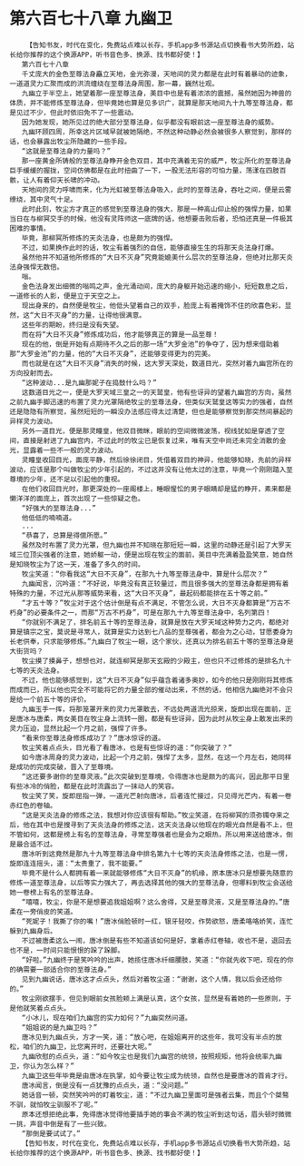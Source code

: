 # 第六百七十八章 九幽卫
        【告知书友，时代在变化，免费站点难以长存，手机app多书源站点切换看书大势所趋，站长给你推荐的这个换源APP，听书音色多、换源、找书都好使！】
       第六百七十八章
       千丈庞大的金色至尊法身矗立天地，金光弥漫，天地间的灵力都是在此时有着暴动的迹象，一道道灵力汇聚而成的洪流缠绕在至尊法身周围，那一幕，巍然壮观。
       九幽立于半空上，她望着那一座至尊法身，美目中也是有着浓浓的震撼，虽然她因为神兽的体质，并不能修炼至尊法身，但毕竟她也算是见多识广，就算是那天地间九十九等至尊法身，都是见过不少，但此时依旧免不了一些震动。
       因为她发现，她所见过的绝大部分至尊法身，似乎都没有眼前这一座至尊法身的威势。
       九幽环顾四周，所幸这片区域早就被她隔绝，不然这种动静必然会被很多人察觉到，那样的话，也会暴露出牧尘所隐藏的一些手段。
       “这就是至尊法身的力量吗？”
       那一座黄金所铸般的至尊法身睁开金色双目，其中充满着无穷的威严，牧尘所化的至尊法身巨手缓缓的握拢，空间仿佛都是在此时扭曲了一下，一股无法形容的可怕力量，荡漾在四肢百骸，让人有着仰天长啸的冲动。
       天地间的灵力呼啸而来，化为光虹被至尊法身吸入，此时的至尊法身，吞吐之间，便是云雾缭绕，其中灵气十足。
       此时此刻，牧尘方才真正的感觉到至尊法身的强大，那是一种高山仰止般的强悍力量，如果当日在与柳冥交手的时候，他没有灵阵师这一底牌的话，他想要击败后者，恐怕还真是一件极其困难的事情。
       毕竟，那柳冥所修炼的天炎法身，也是颇为的强悍。
       不过，如果换作此时的话，牧尘有着强烈的自信，能够直接生生的将那天炎法身打爆。
       虽然他并不知道他所修炼的“大日不灭身”究竟能媲美什么层次的至尊法身，但绝对比那天炎法身强悍无数倍。
       嗡。
       金色法身发出细微的嗡鸣之声，金光涌动间，庞大的身躯开始迅速的缩小，短短数息之后，一道修长的人影，便是立于天空之上。
       现出身来的，自然便是牧尘，他低头望着自己的双手，脸庞上有着掩饰不住的欣喜色彩，显然，这“大日不灭身”的力量，让得他很满意。
       这些年的期盼，终归是没有失望。
       而在将“大日不灭身”修炼成功后，他才能够真正的算是一品至尊！
       现在的他，倒是开始有点期待不久之后的那一场“大罗金池”的争夺了，因为想来借助着那“大罗金池”的力量，他的“大日不灭身”，还能够变得更为的完美。
       而也就是在这“大日不灭身”消失的时候，这大罗天深处，数道目光，突然对着九幽宫所在的方向投射而去。
       “这种波动...是九幽那妮子在捣鼓什么吗？”
       这数道目光之一，便是大罗天域三皇之一的天鹫皇，他有些讶异的望着九幽宫的方向，虽然之前九幽手脚迅速的布置了灵力光罩隔绝牧尘的至尊法身，但类似天鹫皇这等实力的强者，自然还是隐隐有所察觉，虽然短短的一瞬没办法感应得太过清楚，但也是能够察觉到那突然间暴起的异样灵力波动。
       另外一道目光，便是那灵瞳皇，他双目微眯，眼前的空间微微波荡，视线犹如是穿透了空间，直接是射进了九幽宫内，不过此时的牧尘已是恢复过来，唯有天空中尚还未完全消散的金光，显露着一些不一般的灵力波动。
       灵瞳皇收回目光，面庞平静，然后徐徐闭目，凭借着双目的神异，他能够知晓，先前的异样波动，应该是那个叫做牧尘的少年引起的，不过这并没有让他太过的注意，毕竟一个刚刚踏入至尊境的少年，还不足以引起他的重视。
       在他们收回目光时，那更深处的一座阁楼上，睡眼惺忪的男子眼睛却是猛的睁开，素来都是懒洋洋的面庞上，首次出现了一些惊疑之色。
       “好强大的至尊法身...”
       他低低的喃喃道。
       ...
       “恭喜了，总算是得偿所愿。”
       虽然及时布置了灵力光罩，但九幽也并不知晓在那短短一瞬，这里的动静还是引起了大罗天域三位顶尖强者的注意，她娇躯一动，便是出现在牧尘的面前，美目中充满着盈盈笑意，她自然是知晓牧尘为了这一天，准备了多久的时间。
       牧尘笑道：“你看我这“大日不灭身”，在那九十九等至尊法身中，算是什么层次？”
       九幽闻言，沉吟道：“不好说，毕竟没有真正较量过，而且很多强大的至尊法身都是拥有着特殊的力量，不过光从那等威势来看，这“大日不灭身”，最起码都能排在五十等之前。”
       “才五十等？”牧尘对于这个估计倒是有点不满足，不管怎么说，大日不灭身都算是“万古不朽身”的必要条件之一，而那“万古不朽身”，可是在那九十九等至尊法身中，名列第四！
       “你就别不满足了，排名前五十等的至尊法身，就算是放在大罗天域这种势力之内，都绝对算是镇宗之宝，莫说是寻常人，就算是实力达到七八品的至尊强者，都会为之心动，甘愿委身为长老供奉，只求能够修炼。”九幽白了牧尘一眼，这个家伙，还真以为排名前五十等的至尊法身是大街货吗？
       牧尘摸了摸鼻子，想想也对，就连柳冥是那天玄殿的少殿主，但也只不过修炼的是排名九十七等的天炎法身。
       不过，他也能够感觉到，这“大日不灭身”似乎蕴含着诸多奥妙，如今的他只是刚刚将其修炼而成而已，所以他也完全不可能将它的力量全部的催动出来，不然的话，他相信九幽绝对不会只是给一个前五十等的评价。
       九幽玉手一挥，将那笼罩开来的灵力光罩散去，不远处两道流光掠来，旋即出现在面前，正是唐冰与唐柔，两女美目在牧尘身上流转一圈，都是有些讶异，因为此时从牧尘身上散发出来的灵力压迫，显然比起一个月之前，强悍了许多。
       “看来你至尊法身修炼成功了？”唐冰惊讶的道。
       牧尘笑着点点头，目光看了看唐冰，也是有些惊讶的道：“你突破了？”
       如今唐冰周身的灵力波动，比起一个月之前，强悍了太多，显然，在这一个月左右，她同样是成功的完成突破，晋入了至尊境。
       “这还要多谢你的至尊灵液。”此次突破到至尊境，令得唐冰也是颇为的高兴，因此那平日里有些冰冷的俏脸，都是在此时流露出了一抹动人的笑容。
       牧尘笑了笑，旋即屈指一弹，一道光芒射向唐冰，后者连忙接过，只见得光芒内，有着一卷赤红色的卷轴。
       “这是天炎法身的修炼之法，我想对你应该很有帮助。”牧尘笑道，在将柳冥的须弥镯夺来之后，他在其中也是搜寻到了天炎法身的修炼之法，这天炎法身以他现在的眼光自然是看不上，但不管如何，这都是榜上有名的至尊法身，寻常至尊强者也是会为之眼热，所以用来送给唐冰，倒是最合适不过。
       唐冰听到这竟然是那九十九等至尊法身中排名第九十七等的天炎法身修炼之法，也是一愣，旋即连连摇头，道：“太贵重了，我不能要。”
       毕竟不是什么人都拥有着一来就能够修炼“大日不灭身”的机缘，原本唐冰只是想要先随意的修炼一道至尊法身，以后等实力强大了，再去选择其他的强大的至尊法身，但哪料到牧尘会送给她一卷榜上有名的至尊法身。
       “嘻嘻，牧尘，你是不是想要追我姐姐啊？这么舍得，又是至尊灵液，又是至尊法身的。”唐柔在一旁俏皮的笑道。
       “死妮子！我撕了你的嘴！”唐冰俏脸顿时一红，银牙轻咬，作势欲怒，唐柔咯咯娇笑，连忙躲到九幽身后。
       不过被唐柔这么一闹，唐冰倒是有些不知道该如何是好，拿着赤红卷轴，收也不是，退回去也不是，一时间只能恨恨的跺了跺脚。
       “好啦。”九幽终于是笑吟吟的出声，她揽住唐冰纤细腰肢，笑道：“你就先收下吧，现在的你的确需要一部适合你的至尊法身。”
       见到九幽说话，唐冰这才点点头，然后对着牧尘道：“谢谢，这个人情，我以后会还给你的。”
       牧尘刚欲摆手，但见到眼前女孩脸颊上满是认真，这个女孩，显然是有着她的一些原则，于是他就笑着点点头。
       “小冰儿，现在咱们九幽宫的实力如何？”九幽突然问道。
       “姐姐说的是九幽卫吗？”
       唐冰见到九幽点头，方才一笑，道：“放心吧，在姐姐离开的这些年，我可没有半点的放松，咱们的九幽卫，比您离开时，还要壮大呢。”
       九幽欣慰的点点头，道：“如今牧尘也是我们九幽宫的统领，按照规矩，他将会统率九幽卫，你认为怎么样？”
       九幽卫这些年毕竟是由唐冰在执掌，如今要让牧尘成为统领，自然也是要唐冰的首肯才行。
       唐冰闻言，倒是没有一点犹豫的点点头，道：“没问题。”
       她话音一顿，突然笑吟吟的盯着牧尘，道：“不过九幽卫里面可是强者云集，而且个个桀骜不驯，就怕牧尘驯服不了呢。”
       原本还想拒绝此事，免得唐冰觉得他要插手她的事会不满的牧尘听到这句话，眉头顿时微微一挑，声音中倒是有了一些兴致。
       “那倒是要试试了。”
       【告知书友，时代在变化，免费站点难以长存，手机app多书源站点切换看书大势所趋，站长给你推荐的这个换源APP，听书音色多、换源、找书都好使！】